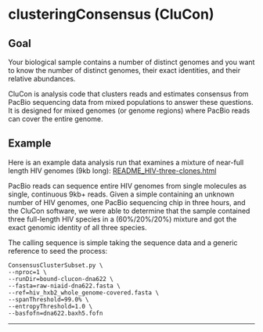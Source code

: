 clusteringConsensus (CluCon)
============================

Goal
----

Your biological sample contains a number of distinct genomes and you
want to know the number of distinct genomes, their exact identities,
and their relative abundances.

CluCon is analysis code that clusters reads and estimates consensus
from PacBio sequencing data from mixed populations to answer these
questions. It is designed for mixed genomes (or genome regions) where
PacBio reads can cover the entire genome.

Example
-------

Here is an example data analysis run that examines a mixture of
near-full length HIV genomes (9kb long): [README_HIV-three-clones.html]("https://s3.amazonaws.com/files.pacb.com/Users/mbrown/HIV-three-clones/README_HIV-three-clones.html")

PacBio reads can sequence entire HIV genomes from single molecules as
single, continuous 9kb+ reads. Given a simple containing an unknown
number of HIV genomes, one PacBio sequencing chip in three hours, and
the CluCon software, we were able to determine that the sample
contained three full-length HIV species in a (60%/20%/20%) mixture and
got the exact genomic identity of all three species.

The calling sequence is simple taking the sequence data and a generic
reference to seed the process:

    ConsensusClusterSubset.py \
    --nproc=1 \
    --runDir=bound-clucon-dna622 \
    --fasta=raw-niaid-dna622.fasta \
    --ref=hiv_hxb2_whole_genome-covered.fasta \
    --spanThreshold=99.0% \
    --entropyThreshold=1.0 \
    --basfofn=dna622.baxh5.fofn

----